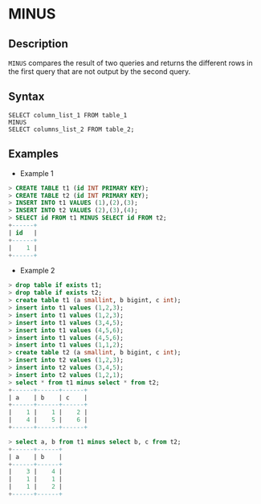# **MINUS**

## **Description**

`MINUS` compares the result of two queries and returns the different rows in the first query that are not output by the second query.

## **Syntax**

```
SELECT column_list_1 FROM table_1
MINUS
SELECT columns_list_2 FROM table_2;
```

## **Examples**

- Example 1

```sql
> CREATE TABLE t1 (id INT PRIMARY KEY);
> CREATE TABLE t2 (id INT PRIMARY KEY);
> INSERT INTO t1 VALUES (1),(2),(3);
> INSERT INTO t2 VALUES (2),(3),(4);
> SELECT id FROM t1 MINUS SELECT id FROM t2;
+------+
| id   |
+------+
|    1 |
+------+
```

- Example 2

```sql
> drop table if exists t1;
> drop table if exists t2;
> create table t1 (a smallint, b bigint, c int);
> insert into t1 values (1,2,3);
> insert into t1 values (1,2,3);
> insert into t1 values (3,4,5);
> insert into t1 values (4,5,6);
> insert into t1 values (4,5,6);
> insert into t1 values (1,1,2);
> create table t2 (a smallint, b bigint, c int);
> insert into t2 values (1,2,3);
> insert into t2 values (3,4,5);
> insert into t2 values (1,2,1);
> select * from t1 minus select * from t2;
+------+------+------+
| a    | b    | c    |
+------+------+------+
|    1 |    1 |    2 |
|    4 |    5 |    6 |
+------+------+------+

> select a, b from t1 minus select b, c from t2;
+------+------+
| a    | b    |
+------+------+
|    3 |    4 |
|    1 |    1 |
|    1 |    2 |
+------+------+
```
